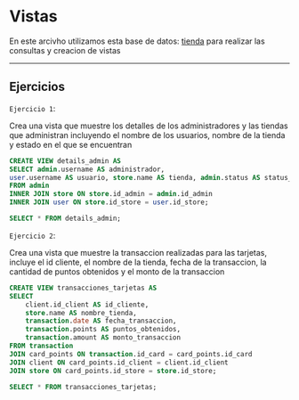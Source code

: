# Vistas

En este arcivho utilizamos esta base de datos: [tienda](tienda.sql) para realizar las consultas y creacion de vistas

---

## Ejercicios

`Ejercicio 1`:

Crea una vista que muestre los detalles de los administradores y las tiendas que administran incluyendo el nombre de los usuarios, nombre de la tienda y estado en el que se encuentran

```sql
CREATE VIEW details_admin AS
SELECT admin.username AS administrador, 
user.username AS usuario, store.name AS tienda, admin.status AS status_admin, store.status AS status_tienda, user.status AS status_user
FROM admin 
INNER JOIN store ON store.id_admin = admin.id_admin
INNER JOIN user ON store.id_store = user.id_store;

SELECT * FROM details_admin;
```


`Ejercicio 2`:

Crea una vista que muestre la transaccion realizadas para las tarjetas, incluye el id cliente, el nombre de la tienda, fecha de la transaccion, la cantidad de puntos obtenidos y el monto de la transaccion 


```sql
CREATE VIEW transacciones_tarjetas AS
SELECT 
    client.id_client AS id_cliente,
    store.name AS nombre_tienda,
    transaction.date AS fecha_transaccion,
    transaction.points AS puntos_obtenidos,
    transaction.amount AS monto_transaccion
FROM transaction
JOIN card_points ON transaction.id_card = card_points.id_card
JOIN client ON card_points.id_client = client.id_client
JOIN store ON card_points.id_store = store.id_store;

SELECT * FROM transacciones_tarjetas; 
```
